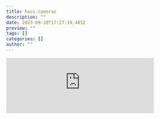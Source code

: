 ```yaml
---
title: hass-cameras
description: ""
date: 2023-09-30T17:27:19.485Z
preview: ""
tags: []
categories: []
author: ""
---
```

<iframe src="https://mastodontech.de/@larnius/111155313206743907/embed" class="mastodon-embed" style="max-width: 100%; border: 0" width="400" allowfullscreen="allowfullscreen"></iframe><script src="https://mastodontech.de/embed.js" async="async"></script>